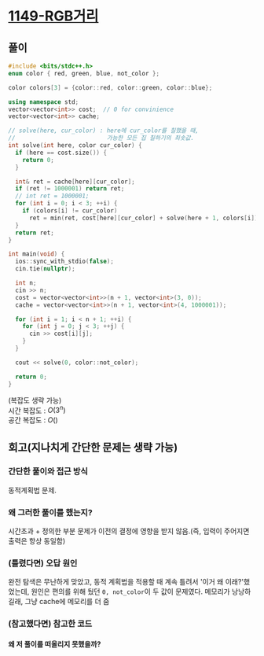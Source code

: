 # [1149-RGB거리](https://www.acmicpc.net/problem/1149)

## 풀이

```cpp
#include <bits/stdc++.h>
enum color { red, green, blue, not_color };

color colors[3] = {color::red, color::green, color::blue};

using namespace std;
vector<vector<int>> cost;  // 0 for convinience
vector<vector<int>> cache;

// solve(here, cur_color) : here에 cur_color를 칠했을 때,
//                          가능한 모든 집 칠하기의 최솟값.
int solve(int here, color cur_color) {
  if (here == cost.size()) {
    return 0;
  }

  int& ret = cache[here][cur_color];
  if (ret != 1000001) return ret;
  // int ret = 1000001;
  for (int i = 0; i < 3; ++i) {
    if (colors[i] != cur_color)
      ret = min(ret, cost[here][cur_color] + solve(here + 1, colors[i]));
  }
  return ret;
}

int main(void) {
  ios::sync_with_stdio(false);
  cin.tie(nullptr);

  int n;
  cin >> n;
  cost = vector<vector<int>>(n + 1, vector<int>(3, 0));
  cache = vector<vector<int>>(n + 1, vector<int>(4, 1000001));

  for (int i = 1; i < n + 1; ++i) {
    for (int j = 0; j < 3; ++j) {
      cin >> cost[i][j];
    }
  }

  cout << solve(0, color::not_color);

  return 0;
}
```

(복잡도 생략 가능)  
시간 복잡도 : $O(3^n)$  
공간 복잡도 : $O()$   

## 회고(지나치게 간단한 문제는 생략 가능)

### 간단한 풀이와 접근 방식

동적계획법 문제. 

### 왜 그러한 풀이를 했는지?

시간초과 + 정의한 부분 문제가 이전의 결정에 영향을 받지 않음.(즉, 입력이 주어지면 출력은 항상 동일함)

### (틀렸다면) 오답 원인

완전 탐색은 무난하게 맞았고, 동적 계획법을 적용할 때 계속 틀려서 '이거 왜 이래?'했었는데, 원인은 편의를 위해 뒀던 `0, not_color`이 두 값이 문제였다. 메모리가 낭낭하길래, 그냥 cache에 메모리를 더 줌

### (참고했다면) 참고한 코드

#### 왜 저 풀이를 떠올리지 못했을까?


